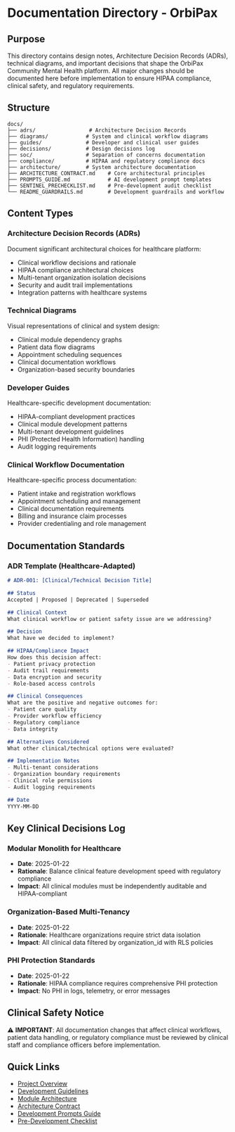 # Documentation Directory - OrbiPax

## Purpose

This directory contains design notes, Architecture Decision Records (ADRs), technical diagrams, and important decisions that shape the OrbiPax Community Mental Health platform. All major changes should be documented here before implementation to ensure HIPAA compliance, clinical safety, and regulatory requirements.

## Structure

```
docs/
├── adrs/                 # Architecture Decision Records
├── diagrams/            # System and clinical workflow diagrams
├── guides/              # Developer and clinical user guides
├── decisions/           # Design decisions log
├── soc/                 # Separation of concerns documentation
├── compliance/          # HIPAA and regulatory compliance docs
├── architecture/        # System architecture documentation
├── ARCHITECTURE_CONTRACT.md    # Core architectural principles
├── PROMPTS_GUIDE.md            # AI development prompt templates
├── SENTINEL_PRECHECKLIST.md    # Pre-development audit checklist
└── README_GUARDRAILS.md        # Development guardrails and workflow
```

## Content Types

### Architecture Decision Records (ADRs)
Document significant architectural choices for healthcare platform:
- Clinical workflow decisions and rationale
- HIPAA compliance architectural choices
- Multi-tenant organization isolation decisions
- Security and audit trail implementations
- Integration patterns with healthcare systems

### Technical Diagrams
Visual representations of clinical and system design:
- Clinical module dependency graphs
- Patient data flow diagrams
- Appointment scheduling sequences
- Clinical documentation workflows
- Organization-based security boundaries

### Developer Guides
Healthcare-specific development documentation:
- HIPAA-compliant development practices
- Clinical module development patterns
- Multi-tenant development guidelines
- PHI (Protected Health Information) handling
- Audit logging requirements

### Clinical Workflow Documentation
Healthcare-specific process documentation:
- Patient intake and registration workflows
- Appointment scheduling and management
- Clinical documentation requirements
- Billing and insurance claim processes
- Provider credentialing and role management

## Documentation Standards

### ADR Template (Healthcare-Adapted)
```markdown
# ADR-001: [Clinical/Technical Decision Title]

## Status
Accepted | Proposed | Deprecated | Superseded

## Clinical Context
What clinical workflow or patient safety issue are we addressing?

## Decision
What have we decided to implement?

## HIPAA/Compliance Impact
How does this decision affect:
- Patient privacy protection
- Audit trail requirements
- Data encryption and security
- Role-based access controls

## Clinical Consequences
What are the positive and negative outcomes for:
- Patient care quality
- Provider workflow efficiency
- Regulatory compliance
- Data integrity

## Alternatives Considered
What other clinical/technical options were evaluated?

## Implementation Notes
- Multi-tenant considerations
- Organization boundary requirements
- Clinical role permissions
- Audit logging requirements

## Date
YYYY-MM-DD
```

## Key Clinical Decisions Log

### Modular Monolith for Healthcare
- **Date**: 2025-01-22
- **Rationale**: Balance clinical feature development speed with regulatory compliance
- **Impact**: All clinical modules must be independently auditable and HIPAA-compliant

### Organization-Based Multi-Tenancy
- **Date**: 2025-01-22
- **Rationale**: Healthcare organizations require strict data isolation
- **Impact**: All clinical data filtered by organization_id with RLS policies

### PHI Protection Standards
- **Date**: 2025-01-22
- **Rationale**: HIPAA compliance requires comprehensive PHI protection
- **Impact**: No PHI in logs, telemetry, or error messages

## Clinical Safety Notice

⚠️ **IMPORTANT**: All documentation changes that affect clinical workflows, patient data handling, or regulatory compliance must be reviewed by clinical staff and compliance officers before implementation.

## Quick Links

- [Project Overview](../README.md)
- [Development Guidelines](../CLAUDE.md)
- [Module Architecture](../src/modules/README.md)
- [Architecture Contract](./ARCHITECTURE_CONTRACT.md)
- [Development Prompts Guide](./PROMPTS_GUIDE.md)
- [Pre-Development Checklist](./SENTINEL_PRECHECKLIST.md)